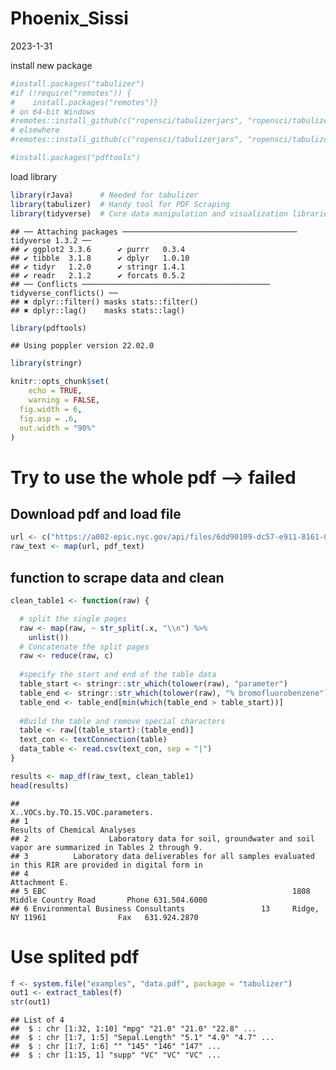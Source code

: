 Phoenix_Sissi
================
2023-1-31

install new package

``` r
#install.packages("tabulizer")
#if (!require("remotes")) {
#    install.packages("remotes")}
# on 64-bit Windows
#remotes::install_github(c("ropensci/tabulizerjars", "ropensci/tabulizer"), INSTALL_opts = "--no-multiarch")
# elsewhere
#remotes::install_github(c("ropensci/tabulizerjars", "ropensci/tabulizer"))

#install.packages("pdftools")
```

load library

``` r
library(rJava)      # Needed for tabulizer
library(tabulizer)  # Handy tool for PDF Scraping
library(tidyverse)  # Core data manipulation and visualization libraries
```

    ## ── Attaching packages ─────────────────────────────────────── tidyverse 1.3.2 ──
    ## ✔ ggplot2 3.3.6      ✔ purrr   0.3.4 
    ## ✔ tibble  3.1.8      ✔ dplyr   1.0.10
    ## ✔ tidyr   1.2.0      ✔ stringr 1.4.1 
    ## ✔ readr   2.1.2      ✔ forcats 0.5.2 
    ## ── Conflicts ────────────────────────────────────────── tidyverse_conflicts() ──
    ## ✖ dplyr::filter() masks stats::filter()
    ## ✖ dplyr::lag()    masks stats::lag()

``` r
library(pdftools)
```

    ## Using poppler version 22.02.0

``` r
library(stringr)

knitr::opts_chunk$set(
    echo = TRUE,
    warning = FALSE,
  fig.width = 6,
  fig.asp = .6,
  out.width = "90%"
)
```

# Try to use the whole pdf –\> failed

## Download pdf and load file

``` r
url <- c("https://a002-epic.nyc.gov/api/files/6dd90109-dc57-e911-8161-005056b05749/download")
raw_text <- map(url, pdf_text)
```

## function to scrape data and clean

``` r
clean_table1 <- function(raw) {

  # split the single pages
  raw <- map(raw, ~ str_split(.x, "\\n") %>% 
    unlist())
  # Concatenate the split pages
  raw <- reduce(raw, c)
  
  #specify the start and end of the table data
  table_start <- stringr::str_which(tolower(raw), "parameter")
  table_end <- stringr::str_which(tolower(raw), "% bromofluorobenzene")
  table_end <- table_end[min(which(table_end > table_start))]
  
  #Build the table and remove special characters
  table <- raw[(table_start):(table_end)]
  text_con <- textConnection(table)
  data_table <- read.csv(text_con, sep = "|")
}

results <- map_df(raw_text, clean_table1)
head(results)
```

    ##                                                                              X..VOCs.by.TO.15.VOC.parameters.
    ## 1                                                                                Results of Chemical Analyses
    ## 2                  Laboratory data for soil, groundwater and soil vapor are summarized in Tables 2 through 9.
    ## 3          Laboratory data deliverables for all samples evaluated in this RIR are provided in digital form in
    ## 4                                                                                               Attachment E.
    ## 5 EBC                                                       1808 Middle Country Road       Phone 631.504.6000
    ## 6 Environmental Business Consultants                 13     Ridge, NY 11961                Fax   631.924.2870

# Use splited pdf

``` r
f <- system.file("examples", "data.pdf", package = "tabulizer")
out1 <- extract_tables(f)
str(out1)
```

    ## List of 4
    ##  $ : chr [1:32, 1:10] "mpg" "21.0" "21.0" "22.8" ...
    ##  $ : chr [1:7, 1:5] "Sepal.Length" "5.1" "4.9" "4.7" ...
    ##  $ : chr [1:7, 1:6] "" "145" "146" "147" ...
    ##  $ : chr [1:15, 1] "supp" "VC" "VC" "VC" ...
